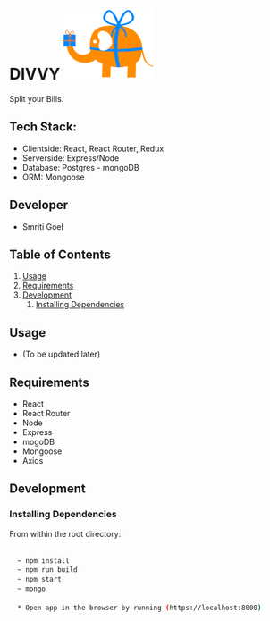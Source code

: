 # DIVVY ![exp icon](https://github.com/sam201994/divvy/blob/master/client/dist/img/favicon.png)

Split your Bills.

## Tech Stack:

  * Clientside: React, React Router, Redux
  * Serverside: Express/Node
  * Database: Postgres - mongoDB
  * ORM: Mongoose

## Developer

  - Smriti Goel

## Table of Contents

1. [Usage](#Usage)
1. [Requirements](#requirements)
1. [Development](#development)
    1. [Installing Dependencies](#installing-dependencies)

## Usage

- (To be updated later)


## Requirements

- React
- React Router
- Node 
- Express 
- mogoDB
- Mongoose
- Axios


## Development

### Installing Dependencies

From within the root directory:

```sh

  ~ npm install
  ~ npm run build
  ~ npm start
  ~ mongo

  * Open app in the browser by running (https://localhost:8000)
```

